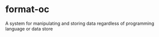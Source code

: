 # format-oc
A system for manipulating and storing data regardless of programming language or data store
